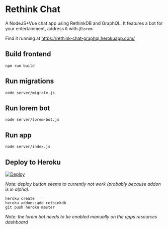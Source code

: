 # Rethink Chat

A NodeJS+Vue chat app using RethinkDB and GraphQL.
It features a bot for your entertainment, address it with `@lorem`.

Find it running at https://rethink-chat-graphql.herokuapp.com/

## Build frontend

```
npm run build
```

## Run migrations

```
node server/migrate.js
```

## Run lorem bot

```
node server/lorem-bot.js
```

## Run app

```
node server/index.js
```

## Deploy to Heroku

[![Deploy](https://www.herokucdn.com/deploy/button.svg)](https://heroku.com/deploy)

_Note: deploy button seems to currently not work (probably because addon is in alpha)._

```
heroku create
heroku addons:add rethinkdb
git push heroku master
```

_Note: the lorem bot needs to be enabled manually on the apps resources dashboard_
